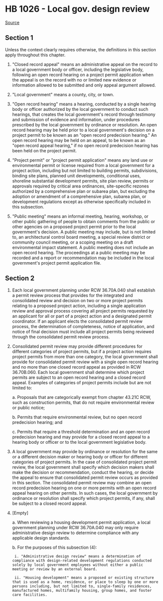 # HB 1026 - Local gov. design review

[Source](http://lawfilesext.leg.wa.gov/biennium/2023-24/Pdf/Bills/House%20Bills/1026.pdf)

## Section 1
Unless the context clearly requires otherwise, the definitions in this section apply throughout this chapter.

1. "Closed record appeal" means an administrative appeal on the record to a local government body or officer, including the legislative body, following an open record hearing on a project permit application when the appeal is on the record with no or limited new evidence or information allowed to be submitted and only appeal argument allowed.

2. "Local government" means a county, city, or town.

3. "Open record hearing" means a hearing, conducted by a single hearing body or officer authorized by the local government to conduct such hearings, that creates the local government's record through testimony and submission of evidence and information, under procedures prescribed by the local government by ordinance or resolution. An open record hearing may be held prior to a local government's decision on a project permit to be known as an "open record predecision hearing." An open record hearing may be held on an appeal, to be known as an "open record appeal hearing," if no open record predecision hearing has been held on the project permit.

4. "Project permit" or "project permit application" means any land use or environmental permit or license required from a local government for a project action, including but not limited to building permits, subdivisions, binding site plans, planned unit developments, conditional uses, shoreline substantial development permits, site plan review, permits or approvals required by critical area ordinances, site-specific rezones authorized by a comprehensive plan or subarea plan, but excluding the adoption or amendment of a comprehensive plan, subarea plan, or development regulations except as otherwise specifically included in this subsection.

5. "Public meeting" means an informal meeting, hearing, workshop, or other public gathering of people to obtain comments from the public or other agencies on a proposed project permit prior to the local government's decision. A public meeting may include, but is not limited to, an architectural control board meeting, a special review district or community council meeting, or a scoping meeting on a draft environmental impact statement. A public meeting does not include an open record hearing. The proceedings at a public meeting may be recorded and a report or recommendation may be included in the local government's project permit application file.

## Section 2
1. Each local government planning under RCW 36.70A.040 shall establish a permit review process that provides for the integrated and consolidated review and decision on two or more project permits relating to a proposed project action, including a single application review and approval process covering all project permits requested by an applicant for all or part of a project action and a designated permit coordinator. If an applicant elects the consolidated permit review process, the determination of completeness, notice of application, and notice of final decision must include all project permits being reviewed through the consolidated permit review process.

2. Consolidated permit review may provide different procedures for different categories of project permits, but if a project action requires project permits from more than one category, the local government shall provide for consolidated permit review with a single open record hearing and no more than one closed record appeal as provided in RCW 36.70B.060. Each local government shall determine which project permits are subject to an open record hearing and a closed record appeal. Examples of categories of project permits include but are not limited to:

    a. Proposals that are categorically exempt from chapter 43.21C RCW, such as construction permits, that do not require environmental review or public notice;

    b. Permits that require environmental review, but no open record predecision hearing; and

    c. Permits that require a threshold determination and an open record predecision hearing and may provide for a closed record appeal to a hearing body or officer or to the local government legislative body.

3. A local government may provide by ordinance or resolution for the same or a different decision maker or hearing body or officer for different categories of project permits. In the case of consolidated project permit review, the local government shall specify which decision makers shall make the decision or recommendation, conduct the hearing, or decide the appeal to ensure that consolidated permit review occurs as provided in this section. The consolidated permit review may combine an open record predecision hearing on one or more permits with an open record appeal hearing on other permits. In such cases, the local government by ordinance or resolution shall specify which project permits, if any, shall be subject to a closed record appeal.

4. [Empty]

    a. When reviewing a housing development permit application, a local government planning under RCW 36.70A.040 may only require administrative design review to determine compliance with any applicable design standards.

    b. For the purposes of this subsection (4):

        i. "Administrative design review" means a determination of compliance with design-related development regulations conducted solely by local government employees without either a public meeting or review by an external board.

        ii. "Housing development" means a proposed or existing structure that is used as a home, residence, or place to sleep by one or more persons including, but not limited to, single-family residences, manufactured homes, multifamily housing, group homes, and foster care facilities.
